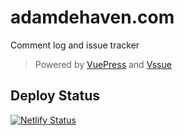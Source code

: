 # adamdehaven.com

Comment log and issue tracker

> Powered by [VuePress](https://vuepress.vuejs.org/) and [Vssue](https://vssue.js.org/)

## Deploy Status

[![Netlify Status](https://api.netlify.com/api/v1/badges/ab46c483-383b-473d-82ac-4c690fc5e4e7/deploy-status)](https://app.netlify.com/sites/adamdehaven/deploys)
